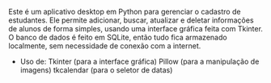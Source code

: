 Este é um aplicativo desktop em Python para gerenciar o cadastro de estudantes. Ele permite adicionar, buscar, atualizar e deletar informações de alunos de forma simples, usando uma interface gráfica feita com Tkinter. O banco de dados é feito em SQLite, então tudo fica armazenado localmente, sem necessidade de conexão com a internet.

- Uso de:
  Tkinter (para a interface gráfica)
  Pillow (para a manipulação de imagens)
  tkcalendar (para o seletor de datas)
